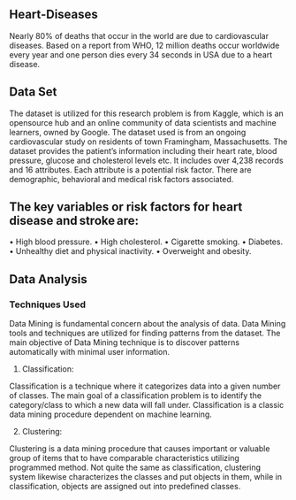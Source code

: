 ## Heart-Diseases
Nearly 80% of deaths that occur in the world are due to cardiovascular diseases. Based on a report from WHO, 12 million deaths occur worldwide every year and one person dies every 34 seconds in USA due to a heart disease. 

## Data Set 
The dataset is utilized for this research problem is from Kaggle, which is an opensource hub and an online community of data scientists and machine learners, owned by Google. The dataset used is from an ongoing cardiovascular study on residents of town Framingham, Massachusetts. The dataset provides the patient’s information including their heart rate, blood pressure, glucose and cholesterol levels etc. It includes over 4,238 records and 16 attributes. Each attribute is a potential risk factor. There are demographic, behavioral and medical risk factors associated. 

## The key variables or risk factors for heart disease and stroke are: 
•	High blood pressure. 
•	High cholesterol. 
•	Cigarette smoking. 
•	Diabetes. 
•	Unhealthy diet and physical inactivity. 
•	Overweight and obesity. 


## Data Analysis 
### Techniques Used
Data Mining is fundamental concern about the analysis of data. Data Mining tools and techniques are utilized for finding patterns from the dataset. The main objective of Data Mining technique is to discover patterns automatically with minimal user information.

1. Classification:

Classification is a technique where it categorizes data into a given number of classes. The main goal of a classification problem is to identify the category/class to which a new data will fall under. Classification is a classic data mining procedure dependent on machine learning. 

2. Clustering: 

Clustering is a data mining procedure that causes important or valuable group of items that to have comparable characteristics utilizing programmed method. Not quite the same as classification, clustering system likewise characterizes the classes and put objects in them, while in classification, objects are assigned out into predefined classes.
